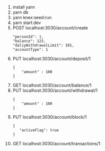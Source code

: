 1. install yarn
2. yarn db
3. yarn knex:seed:run
4. yarn start:dev
5. POST localhost:3030/account/create
    ```
    "personId": 1,
    "balance": 123,
    "daliyWithdrawalLimit": 101,
    "accountType": 1
6. PUT localhost:3030/account/deposit/1
    ```
    {
        "amount" : 100
    }
7. GET localhost:3030/account/balance/1
8. PUT localhost:3030/account/withdrawal/1
    ```
    {
        "amount" : 100
    }
9. PUT localhost:3030/account/block/1
    ```
    {
       "activeFlag": true
    }
10. GET localhost:3030/account/transactions/1